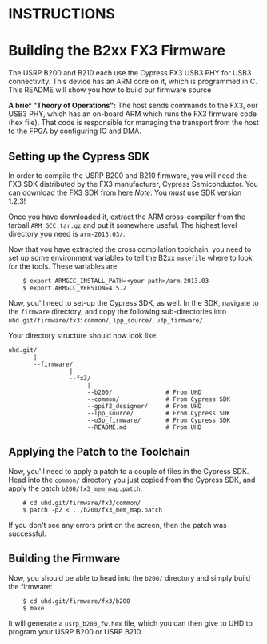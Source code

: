 INSTRUCTIONS
================================

# Building the B2xx FX3 Firmware

The USRP B200 and B210 each use the Cypress FX3 USB3 PHY for USB3 connectivity.
This device has an ARM core on it, which is programmed in C. This README will
show you how to build our firmware source

**A brief "Theory of Operations":**
The host sends commands to the FX3, our USB3 PHY, which has an on-board ARM
which runs the FX3 firmware code (hex file). That code is responsible for
managing the transport from the host to the FPGA by configuring IO and DMA.

## Setting up the Cypress SDK

In order to compile the USRP B200 and B210 firmware, you will need the FX3 SDK
distributed by the FX3 manufacturer, Cypress Semiconductor. You can download the
[FX3 SDK from here](http://www.cypress.com/documentation/software-and-drivers/ez-usb-fx3-sdk-archives)
*Note*: You *must* use SDK version 1.2.3!

Once you have downloaded it, extract the ARM cross-compiler from the tarball
`ARM_GCC.tar.gz` and put it somewhere useful. The highest level directory you
need is `arm-2013.03/`.

Now that you have extracted the cross compilation toolchain, you need to set up
some environment variables to tell the B2xx `makefile` where to look for the
tools. These variables are:

```
    $ export ARMGCC_INSTALL_PATH=<your path>/arm-2013.03
    $ export ARMGCC_VERSION=4.5.2
```

Now, you'll need to set-up the Cypress SDK, as well. In the SDK, navigate to
the `firmware` directory, and copy the following sub-directories into
`uhd.git/firmware/fx3`: `common/`, `lpp_source/`, `u3p_firmware/`.

Your directory structure should now look like:

```
uhd.git/
       |
       --firmware/
                 |
                 --fx3/
                      |
                      --b200/               # From UHD
                      --common/             # From Cypress SDK
                      --gpif2_designer/     # From UHD
                      --lpp_source/         # From Cypress SDK
                      --u3p_firmware/       # From Cypress SDK
                      --README.md           # From UHD
```


## Applying the Patch to the Toolchain

Now, you'll need to apply a patch to a couple of files in the Cypress SDK. Head
into the `common/` directory you just copied from the Cypress SDK, and apply the
patch `b200/fx3_mem_map.patch`.

```
    # cd uhd.git/firmware/fx3/common/
    $ patch -p2 < ../b200/fx3_mem_map.patch
```

If you don't see any errors print on the screen, then the patch was successful.

## Building the Firmware

Now, you should be able to head into the `b200/` directory and simply build the
firmware:

```
    $ cd uhd.git/firmware/fx3/b200
    $ make
```

It will generate a `usrp_b200_fw.hex` file, which you can then give to UHD to
program your USRP B200 or USRP B210.

